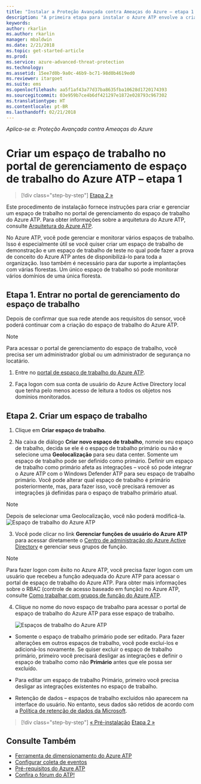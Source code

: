 ```yaml
---
title: "Instalar a Proteção Avançada contra Ameaças do Azure – etapa 1 | Microsoft Docs"
description: "A primeira etapa para instalar o Azure ATP envolve a criação de um espaço de trabalho para sua implantação do Azure ATP."
keywords: 
author: rkarlin
ms.author: rkarlin
manager: mbaldwin
ms.date: 2/21/2018
ms.topic: get-started-article
ms.prod: 
ms.service: azure-advanced-threat-protection
ms.technology: 
ms.assetid: 15ee7d0b-9a0c-46b9-bc71-98d0b4619ed0
ms.reviewer: itargoet
ms.suite: ems
ms.openlocfilehash: aa5f1af43a77d37ba8635fba10628d1720174393
ms.sourcegitcommit: 03e959b7ce4b6df421297e1872e028793c967302
ms.translationtype: HT
ms.contentlocale: pt-BR
ms.lasthandoff: 02/21/2018
---
```

*Aplica-se a: Proteção Avançada contra Ameaças do Azure*


# <a name="creating-a-workspace-in-the-azure-atp-workspace-management-portal---step-1"></a>Criar um espaço de trabalho no portal de gerenciamento de espaço de trabalho do Azure ATP – etapa 1

>[!div class="step-by-step"]
[Etapa 2 »](install-atp-step2.md)

Este procedimento de instalação fornece instruções para criar e gerenciar um espaço de trabalho no portal de gerenciamento do espaço de trabalho do Azure ATP. Para obter informações sobre a arquitetura do Azure ATP, consulte [Arquitetura do Azure ATP](atp-architecture.md).

No Azure ATP, você pode gerenciar e monitorar vários espaços de trabalho. Isso é especialmente útil se você quiser criar um espaço de trabalho de demonstração e um espaço de trabalho de teste no qual pode fazer a prova de conceito do Azure ATP antes de disponibilizá-lo para toda a organização. Isso também é necessário para dar suporte a implantações com várias florestas. Um único espaço de trabalho só pode monitorar vários domínios de uma única floresta.

## <a name="step-1-enter-the-workspace-management-portal"></a>Etapa 1. Entrar no portal de gerenciamento do espaço de trabalho

Depois de confirmar que sua rede atende aos requisitos do sensor, você poderá continuar com a criação do espaço de trabalho do Azure ATP.

> [!NOTE]
>Para acessar o portal de gerenciamento do espaço de trabalho, você precisa ser um administrador global ou um administrador de segurança no locatário.


1.  Entre no [portal de espaço de trabalho do Azure ATP](https://portal.atp.azure.com).

2.  Faça logon com sua conta de usuário do Azure Active Directory local que tenha pelo menos acesso de leitura a todos os objetos nos domínios monitorados.

## <a name="step-2-create-a-workspace"></a>Etapa 2. Criar um espaço de trabalho

1. Clique em **Criar espaço de trabalho**.

2. Na caixa de diálogo **Criar novo espaço de trabalho**, nomeie seu espaço de trabalho, decida se ele é o espaço de trabalho primário ou não e selecione uma **Geolocalização** para seu data center. Somente um espaço de trabalho pode ser definido como primário. Definir um espaço de trabalho como primário afeta as integrações – você só pode integrar o Azure ATP com o Windows Defender ATP para seu espaço de trabalho primário. Você pode alterar qual espaço de trabalho é primário posteriormente, mas, para fazer isso, você precisará remover as integrações já definidas para o espaço de trabalho primário atual.
 > [!NOTE]
 > Depois de selecionar uma Geolocalização, você não poderá modificá-la.
    ![Espaço de trabalho do Azure ATP](media/create-workspace.png)

3. Você pode clicar no link **Gerenciar funções de usuário do Azure ATP** para acessar diretamente o [Centro de administração do Azure Active Directory](https://docs.microsoft.com/azure/active-directory/active-directory-assign-admin-roles-azure-portal) e gerenciar seus grupos de função.

 > [!NOTE]
 > Para fazer logon com êxito no Azure ATP, você precisa fazer logon com um usuário que recebeu a função adequada do Azure ATP para acessar o portal de espaço de trabalho do Azure ATP. Para obter mais informações sobre o RBAC (controle de acesso baseado em função) no Azure ATP, consulte [Como trabalhar com grupos de função do Azure ATP](atp-role-groups.md).

4. Clique no nome do novo espaço de trabalho para acessar o portal de espaço de trabalho do Azure ATP para esse espaço de trabalho.

    ![Espaços de trabalho do Azure ATP](media/atp-workspaces.png)

- Somente o espaço de trabalho primário pode ser editado. Para fazer alterações em outros espaços de trabalho, você pode excluí-los e adicioná-los novamente. Se quiser excluir o espaço de trabalho primário, primeiro você precisará desligar as integrações e definir o espaço de trabalho como não **Primário** antes que ele possa ser excluído.
- Para editar um espaço de trabalho Primário, primeiro você precisa desligar as integrações existentes no espaço de trabalho.

- Retenção de dados – espaços de trabalho excluídos não aparecem na interface do usuário. No entanto, seus dados são retidos de acordo com a [Política de retenção de dados da Microsoft](https://www.microsoft.com/trustcenter/privacy/you-own-your-data).


>[!div class="step-by-step"]
[« Pré-instalação](configure-port-mirroring.md)
[Etapa 2 »](install-atp-step2.md)


## <a name="see-also"></a>Consulte Também
- [Ferramenta de dimensionamento do Azure ATP](http://aka.ms/aatpsizingtool)
- [Configurar coleta de eventos](configure-event-collection.md)
- [Pré-requisitos do Azure ATP](atp-prerequisites.md)
- [Confira o fórum do ATP!](https://aka.ms/azureatpcommunity)
